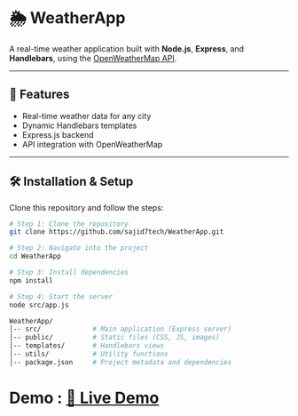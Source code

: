# 🌦️ WeatherApp

A real-time weather application built with **Node.js**, **Express**, and **Handlebars**, using the [OpenWeatherMap API](https://openweathermap.org/api).

---

## 🚀 Features
- Real-time weather data for any city
- Dynamic Handlebars templates
- Express.js backend
- API integration with OpenWeatherMap

---

## 🛠️ Installation & Setup

Clone this repository and follow the steps:

```bash
# Step 1: Clone the repository
git clone https://github.com/sajid7tech/WeatherApp.git

# Step 2: Navigate into the project
cd WeatherApp

# Step 3: Install dependencies
npm install

# Step 4: Start the server
node src/app.js

WeatherApp/
│-- src/             # Main application (Express server)
│-- public/          # Static files (CSS, JS, images)
│-- templates/       # Handlebars views
│-- utils/           # Utility functions
│-- package.json     # Project metadata and dependencies
```

# Demo :  [🚀 Live Demo](https://weather-app-iota-tawny-36.vercel.app/)

